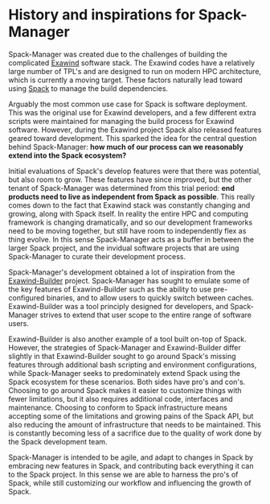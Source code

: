 # History and inspirations for Spack-Manager

Spack-Manager was created due to the challenges of building the complicated [Exawind](https://github.com/Exawind) software stack.
The Exawind codes have a relatively large number of TPL's and are designed to run on modern HPC architecture, which is currently a moving target.
These factors naturally lead toward using [Spack](https://github.com/spack/spack) to manage the build dependencies.

Arguably the most common use case for Spack is software deployment.
This was the original use for Exawind developers, and a few different extra scripts were maintained for managing the build process for Exawind software.
However, during the Exawind project Spack also released features geared toward development.
This sparked the idea for the central question behind Spack-Manager: **how much of our process can we reasonably extend into the Spack ecosystem?**

Initial evaluations of Spack's develop features were that there was potential, but also room to grow.
These features have since improved, but the other tenant of Spack-Manager was determined from this trial period:  **end products need to live as independent from Spack as possible**.
This really comes down to the fact that Exawind stack was constantly changing and growing, along with Spack itself.
In reality the entire HPC and computing framework is changing dramatically, and so our development frameworks need to be moving together, but still have room to independently flex as thing evolve.
In this sense Spack-Manager acts as a buffer in between the larger Spack project, and the invidual software projects that are using Spack-Manager to curate their development process.

Spack-Manager's development obtained a lot of inspiration from the [Exawind-Builder](https://github.com/Exawind/exawind-builder) project.
Spack-Manager has sought to emulate some of the key features of Exawind-Builder such as the ability to use pre-configured binaries, and to allow users to quickly switch between caches.
Exawind-Builder was a tool principly designed for developers, and Spack-Manager strives to extend that user scope to the entire range of software users.

Exawind-Builder is also another example of a tool built on-top of Spack.
However, the strategies of Spack-Manager and Exawind-Builder differ slightly in that Exawind-Builder sought to go around Spack's missing features through additional bash scripting and environment configurations, while Spack-Manager seeks to predominately extend Spack using the Spack ecosystem for these scenarios.
Both sides have pro's and con's.
Choosing to go around Spack makes it easier to customize things with fewer limitations, but it also requires additional code, interfaces and maintenance.
Choosing to conform to Spack infrastructure means accepting some of the limitations and growing pains of the Spack API, but also reducing the amount of infrastructure that needs to be maintained.
This is constantly becoming less of a sacrifice due to the quality of work done by the Spack development team.

Spack-Manager is intended to be agile, and adapt to changes in Spack by embracing new features in Spack, and contributing back everything it can to the Spack project.
In this sense we are able to harness the pro's of Spack, while still customizing our workflow and influencing the growth of Spack.



  